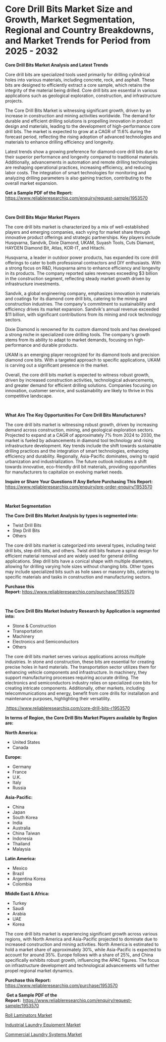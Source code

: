 <p><h1>Core Drill Bits Market Size and Growth, Market Segmentation, Regional and Country Breakdowns, and Market Trends for Period from 2025 -  2032</h1></p><p><strong>Core Drill Bits Market Analysis and Latest Trends</strong></p>
<p><p>Core drill bits are specialized tools used primarily for drilling cylindrical holes into various materials, including concrete, rock, and asphalt. These bits are designed to efficiently extract a core sample, which retains the integrity of the material being drilled. Core drill bits are essential in various applications such as geological exploration, construction, and infrastructure projects.</p><p>The Core Drill Bits Market is witnessing significant growth, driven by an increase in construction and mining activities worldwide. The demand for durable and efficient drilling solutions is propelling innovation in product design and materials, leading to the development of high-performance core drill bits. The market is expected to grow at a CAGR of 11.6% during the forecast period, reflecting the rising adoption of advanced technologies and materials to enhance drilling efficiency and longevity.</p><p>Latest trends show a growing preference for diamond-core drill bits due to their superior performance and longevity compared to traditional materials. Additionally, advancements in automation and remote drilling technologies are reshaping operational practices, increasing efficiency, and reducing labor costs. The integration of smart technologies for monitoring and analyzing drilling parameters is also gaining traction, contributing to the overall market expansion.</p></p>
<p><strong>Get a Sample PDF of the Report:&nbsp;</strong> <a href="https://www.reliableresearchiq.com/enquiry/request-sample/1953570?utm_campaign=1842&utm_medium=2&utm_source=Github&utm_content=ia&utm_term=21022025&utm_id=core-drill-bits">https://www.reliableresearchiq.com/enquiry/request-sample/1953570</a></p>
<p>&nbsp;</p>
<p><strong>Core Drill Bits Major Market Players</strong></p>
<p><p>The core drill bits market is characterized by a mix of well-established players and emerging companies, each vying for market share through innovative product offerings and strategic partnerships. Key players include Husqvarna, Sandvik, Dixie Diamond, UKAM, Suyash Tools, Cuts Diamant, HAYDEN Diamond Bit, Atlas, KOR-IT, and Hitachi.</p><p>Husqvarna, a leader in outdoor power products, has expanded its core drill offerings to cater to both professional contractors and DIY enthusiasts. With a strong focus on R&D, Husqvarna aims to enhance efficiency and longevity in its products. The company reported sales revenues exceeding $3 billion in the construction segment, reflecting steady market growth driven by infrastructure investments.</p><p>Sandvik, a global engineering company, emphasizes innovation in materials and coatings for its diamond core drill bits, catering to the mining and construction industries. The company's commitment to sustainability and efficiency drives its market expansion. Sandvik's annual revenue exceeded $11 billion, with significant contributions from its mining and rock technology sectors.</p><p>Dixie Diamond is renowned for its custom diamond tools and has developed a strong niche in specialized core drilling tools. The company's growth stems from its ability to adapt to market demands, focusing on high-performance and durable products. </p><p>UKAM is an emerging player recognized for its diamond tools and precision diamond core bits. With a targeted approach to specific applications, UKAM is carving out a significant presence in the market.</p><p>Overall, the core drill bits market is expected to witness robust growth, driven by increased construction activities, technological advancements, and greater demand for efficient drilling solutions. Companies focusing on innovation, customer service, and sustainability are likely to thrive in this competitive landscape.</p></p>
<p>&nbsp;</p>
<p><strong>What Are The Key Opportunities For Core Drill Bits Manufacturers?</strong></p>
<p><p>The core drill bits market is witnessing robust growth, driven by increasing demand across construction, mining, and geological exploration sectors. Projected to expand at a CAGR of approximately 7% from 2024 to 2030, the market is fueled by advancements in diamond tool technology and rising infrastructure development. Key trends include the shift towards sustainable drilling practices and the integration of smart technologies, enhancing efficiency and durability. Regionally, Asia-Pacific dominates, owing to rapid urbanization and industrialization. The future outlook indicates a shift towards innovative, eco-friendly drill bit materials, providing opportunities for manufacturers to capitalize on evolving market needs.</p></p>
<p><strong>Inquire or Share Your Questions If Any Before Purchasing This Report:</strong> <a href="https://www.reliableresearchiq.com/enquiry/pre-order-enquiry/1953570?utm_campaign=1842&utm_medium=2&utm_source=Github&utm_content=ia&utm_term=21022025&utm_id=core-drill-bits">https://www.reliableresearchiq.com/enquiry/pre-order-enquiry/1953570</a></p>
<p>&nbsp;</p>
<p><strong>Market Segmentation</strong></p>
<p><strong>The Core Drill Bits Market Analysis by types is segmented into:</strong></p>
<p><ul><li>Twist Drill Bits</li><li>Step Drill Bits</li><li>Others</li></ul></p>
<p><p>The core drill bits market is categorized into several types, including twist drill bits, step drill bits, and others. Twist drill bits feature a spiral design for efficient material removal and are widely used for general drilling applications. Step drill bits have a conical shape with multiple diameters, allowing for drilling varying hole sizes without changing bits. Other types may include specialized bits such as hole saws or masonry bits, catering to specific materials and tasks in construction and manufacturing sectors.</p></p>
<p><strong>Purchase this Report:&nbsp;</strong><a href="https://www.reliableresearchiq.com/purchase/1953570?utm_campaign=1842&utm_medium=2&utm_source=Github&utm_content=ia&utm_term=21022025&utm_id=core-drill-bits">https://www.reliableresearchiq.com/purchase/1953570</a></p>
<p>&nbsp;</p>
<p><strong>The Core Drill Bits Market Industry Research by Application is segmented into:</strong></p>
<p><ul><li>Stone & Construction</li><li>Transportation</li><li>Machinery</li><li>Electronics and Semiconductors</li><li>Others</li></ul></p>
<p><p>The core drill bits market serves various applications across multiple industries. In stone and construction, these bits are essential for creating precise holes in hard materials. The transportation sector utilizes them for enhancing vehicle components and infrastructure. In machinery, they support manufacturing processes requiring accurate drilling. The electronics and semiconductors industry relies on specialized core bits for creating intricate components. Additionally, other markets, including telecommunications and energy, benefit from core drills for installation and maintenance purposes, highlighting their versatility.</p></p>
<p><a href="https://www.reliableresearchiq.com/core-drill-bits-r1953570?utm_campaign=1842&utm_medium=2&utm_source=Github&utm_content=ia&utm_term=21022025&utm_id=core-drill-bits">&nbsp;https://www.reliableresearchiq.com/core-drill-bits-r1953570</a></p>
<p><strong>In terms of Region, the Core Drill Bits Market Players available by Region are:</strong></p>
<p>
    <p> <strong> North America: </strong>
        <ul>
            <li>United States</li>
            <li>Canada</li>
        </ul>
        </p> 
    <p> <strong> Europe: </strong>
        <ul>
            <li>Germany</li>
            <li>France</li>
            <li>U.K.</li>
            <li>Italy</li>
            <li>Russia</li>
        </ul>
        </p> 
    <p> <strong> Asia-Pacific: </strong>
        <ul>
            <li>China</li>
            <li>Japan</li>
            <li>South Korea</li>
            <li>India</li>
            <li>Australia</li>
            <li>China Taiwan</li>
            <li>Indonesia</li>
            <li>Thailand</li>
            <li>Malaysia</li>
        </ul>
        </p> 
    <p> <strong> Latin America: </strong>
        <ul>
            <li>Mexico</li>
            <li>Brazil</li>
            <li>Argentina Korea</li>
            <li>Colombia</li>
        </ul>
        </p> 
    <p> <strong> Middle East & Africa: </strong>
        <ul>
            <li>Turkey</li>
            <li>Saudi</li>
            <li>Arabia</li>
            <li>UAE</li>
            <li>Korea</li>
        </ul>
    </p>
    </p>
<p><p>The core drill bits market is experiencing significant growth across various regions, with North America and Asia-Pacific projected to dominate due to increased construction and mining activities. North America is estimated to hold a market share of approximately 30%, while Asia-Pacific is expected to account for around 35%. Europe follows with a share of 25%, and China specifically exhibits robust growth, influencing the APAC figures. The focus on infrastructure development and technological advancements will further propel regional market dynamics.</p></p>
<p><strong>Purchase this Report: </strong><a href="https://www.reliableresearchiq.com/purchase/1953570?utm_campaign=1842&utm_medium=2&utm_source=Github&utm_content=ia&utm_term=21022025&utm_id=core-drill-bits">https://www.reliableresearchiq.com/purchase/1953570</a></p>
<p>&nbsp;<strong>Get a Sample PDF of the Report:&nbsp;&nbsp;</strong><a href="https://www.reliableresearchiq.com/enquiry/request-sample/1953570?utm_campaign=1842&utm_medium=2&utm_source=Github&utm_content=ia&utm_term=21022025&utm_id=core-drill-bits">https://www.reliableresearchiq.com/enquiry/request-sample/1953570</a></p>
<p><strong></strong></p>
<p><p><a href="https://github.com/gulaimolin/Market-Research-Report-List-7/blob/main/roll-laminators-market.md?utm_campaign=1842&utm_medium=2&utm_source=Github&utm_content=ia&utm_term=21022025&utm_id=core-drill-bits">Roll Laminators Market</a></p><p><a href="https://github.com/akpthobs/Market-Research-Report-List-1/blob/main/industrial-laundry-equipment-market.md?utm_campaign=1842&utm_medium=2&utm_source=Github&utm_content=ia&utm_term=21022025&utm_id=core-drill-bits">Industrial Laundry Equipment Market</a></p><p><a href="https://github.com/saiinylerma6/Market-Research-Report-List-1/blob/main/commercial-laundry-systems-market.md?utm_campaign=1842&utm_medium=2&utm_source=Github&utm_content=ia&utm_term=21022025&utm_id=core-drill-bits">Commercial Laundry Systems Market</a></p></p>